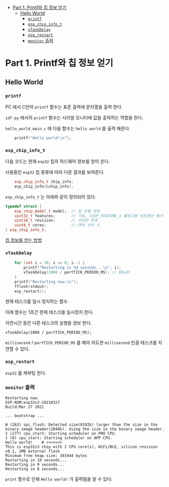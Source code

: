 <!-- TOC -->
* [Part 1. Printf와 칩 정보 얻기](#part-1-printf와-칩-정보-얻기)
  * [Hello World](#hello-world)
    * [`printf`](#printf)
    * [`esp_chip_info_t`](#espchipinfot)
    * [`vTaskDelay`](#vtaskdelay)
    * [`esp_restart`](#esprestart)
    * [`monitor` 출력](#monitor-출력)
<!-- TOC -->

# Part 1. Printf와 칩 정보 얻기

## Hello World

### `printf`

PC 에서 C언어 `printf` 함수는 표준 출력에 문자열을 출력 한다.

`idf-py` 에서의 `printf` 함수는 시리얼 모니터에 값을 출력하는 역할을 한다.

`hello_world_main.c` 에 다음 함수는 `hello world` 를 출력 해준다.
```c++
    printf("Hello world!\n");
```


### `esp_chip_info_t`

다음 코드는 현재 `esp32` 칩의 하드웨어 정보를 얻어 온다.

사용중인 `esp32` 칩 종류에 따라 다른 결과를 보여준다.

```c++
    esp_chip_info_t chip_info;
    esp_chip_info(&chip_info);
```


`esp_chip_info_t` 는 아래와 같이 정의되어 있다.

```c++
typedef struct {
    esp_chip_model_t model;  // 칩 모델 정보
    uint32_t features;       // 기능, CHIP_FEATURE_x 플래그랑 비트연산 해서 구하면 됩니다.
    uint16_t revision;       // 리비전 번호
    uint8_t cores;           // CPU 코어 수
} esp_chip_info_t;
```

[칩 정보를 얻는 방법](./chip_info.md)

### `vTaskDelay`

```c++
    for (int i = 10; i >= 0; i--) {
        printf("Restarting in %d seconds...\n", i);
        vTaskDelay(1000 / portTICK_PERIOD_MS); // DELAY
    }
    printf("Restarting now.\n");
    fflush(stdout);
    esp_restart();
```

현재 테스크를 일시 정지하는 함수.

아래 함수는 1초간 현재 테스크를 일시정지 한다.

지연시간 동안 다른 테스크의 실행을 양보 한다.

`vTaskDelay(1000 / portTICK_PERIOD_MS);`

`millisecond` / `portTICK_PERIOD_MS` 를 해야 의도한 `millisecond` 만큼 테스크를 지연할 수 있다.

### `esp_restart`
`esp32` 를 제부팅 한다.


### `monitor` 출력
```text
Restarting now.
ESP-ROM:esp32s3-20210327
Build:Mar 27 2021

... bootstrap ...

W (263) spi_flash: Detected size(8192k) larger than the size in the binary image header(2048k). Using the size in the binary image header.
I (277) cpu_start: Starting scheduler on PRO CPU.
I (0) cpu_start: Starting scheduler on APP CPU.
Hello world!    # <<<<<<<
This is esp32s3 chip with 2 CPU core(s), WiFi/BLE, silicon revision v0.1, 2MB external flash
Minimum free heap size: 391944 bytes
Restarting in 10 seconds...
Restarting in 9 seconds...
Restarting in 8 seconds...
```

`print` 함수로 인해 `Hello world!` 가 출력됨을 알 수 있다.